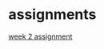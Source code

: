 # assignments

[week 2 assignment](https://github.com/Leonvdg/assignments/blob/master/Assignment_week_2%20(3).ipynb)
